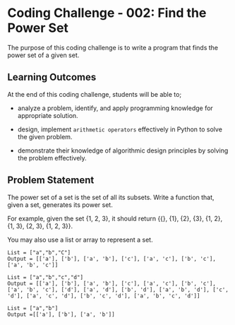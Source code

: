 # Coding Challenge - 002: Find the Power Set

The purpose of this coding challenge is to write a program that finds the power set of a given set.

## Learning Outcomes

At the end of this coding challenge, students will be able to;

- analyze a problem, identify, and apply programming knowledge for appropriate solution.

- design, implement `arithmetic operators` effectively in Python to solve the given problem.

- demonstrate their knowledge of algorithmic design principles by solving the problem effectively.

## Problem Statement

The power set of a set is the set of all its subsets. Write a function that, given a set, generates its power set.

For example, given the set {1, 2, 3}, it should return {{}, {1}, {2}, {3}, {1, 2}, {1, 3}, {2, 3}, {1, 2, 3}}.

You may also use a list or array to represent a set.

```text
List = ["a","b","C"]
Output = [['a'], ['b'], ['a', 'b'], ['c'], ['a', 'c'], ['b', 'c'], ['a', 'b', 'c']]

List = ["a","b","c","d"]
Output = [['a'], ['b'], ['a', 'b'], ['c'], ['a', 'c'], ['b', 'c'], ['a', 'b', 'c'], ['d'], ['a', 'd'], ['b', 'd'], ['a', 'b', 'd'], ['c', 'd'], ['a', 'c', 'd'], ['b', 'c', 'd'], ['a', 'b', 'c', 'd']]

List = ["a","b"]
Output =[['a'], ['b'], ['a', 'b']]
```
